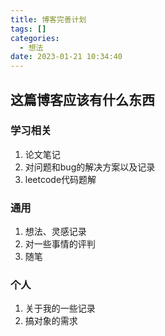 ```yaml
---
title: 博客完善计划
tags: []
categories:
  - 想法
date: 2023-01-21 10:34:40
---
```

## 这篇博客应该有什么东西
### 学习相关
1. 论文笔记
2. 对问题和bug的解决方案以及记录
3. leetcode代码题解
### 通用
1. 想法、灵感记录
2. 对一些事情的评判
3. 随笔
### 个人
1. 关于我的一些记录
2. 搞对象的需求